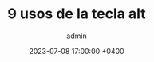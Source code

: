 ---
layout: post
title: 9 usos de la tecla alt
description: La tecla comando se lleva todas las luces, pero la tecla alt también tiene muchos usos. Examinemos 9 de ellos
date: 2023-07-08  17:00:00 +0400
author: admin
video_embed: https://www.youtube.com/watch?v=VUyHl4OVvYk
image: '/images/9usos.jpg'
tags: [Mac]
---